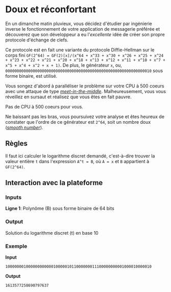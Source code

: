 # Doux et réconfortant
En un dimanche matin pluvieux, vous décidez d'étudier par ingénierie inverse le fonctionnement de votre application de messagerie préférée et découverez que son développeur a eu l'_excellente_ idée de créer son propre protocole d'échange de clefs. 

Ce protocole est en fait une variante du protocole Diffie-Hellman sur le corps fini
`GF(2^64) = GF(2)[x]/(x^64 + x^33 + x^30 + x^26 + x^25 + x^24 + x^23 + x^22 + x^21 + x^20 + x^18 + x^13 + x^12 + x^11 + x^10 + x^7 + x^5 + x^4 + x^2 + x + 1)`. De plus, le générateur `x`, ou, `0000000000000000000000000000000000000000000000000000000000000010` sous forme binaire, est utilisé.

Vous songez d'abord à paralléliser le problème sur votre CPU à 500 coeurs avec une attaque de type [_meet-in-the-middle_](https://en.wikipedia.org/wiki/Meet-in-the-middle_attack). Malheureusement, vous vous réveillez en sursaut et réalisez que vous êtes en fait pauvre.

Pas de CPU à 500 coeurs pour vous.

Ne baissant pas les bras, vous poursuivez votre analyse et êtes heureux de constater que l'ordre de ce générateur est `2^64`, soit un nombre doux ([_smooth number_](https://en.wikipedia.org/wiki/Smooth_number)).

## Règles
Il faut ici calculer le logarithme discret demandé, c'est-à-dire trouver la valeur entière `t` dans l'expression `A^t = B`, où `A = x` et `B` appartient à `GF(2^64)`.

## Interaction avec la plateforme
### Inputs
**Ligne 1**: Polynôme (B) sous forme binaire de 64 bits

### Output
Solution du logarithme discret (t) en base 10

### Exemple
**Input**
```
1000000010000000000001000001011000000011100000000001000010000010
```
**Output**
```
1613577258690797637
```
